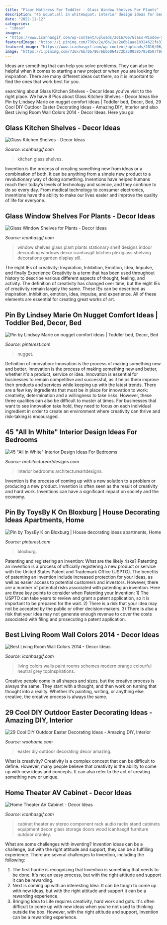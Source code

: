 ```yaml
---
title: "Floor Mattress For Toddler - Glass Window Shelves For Plants"
description: "45 &quot;all in white&quot; interior design ideas for bedrooms"
date: "2022-11-12"
categories:
- "ideas"
images:
- "https://www.icanhasgif.com/wp-content/uploads/2016/06/Glass-Window-Shelves-for-Plants-768x1024.jpg"
featuredImage: "https://i.pinimg.com/736x/2e/6b/1a/2e6b1aaa10324622fe3368dba2a00c44.jpg"
featured_image: "https://www.icanhasgif.com/wp-content/uploads/2016/06/Glass-Kitchen-Shelves.jpg"
image: "https://i.pinimg.com/736x/6b/b6/86/6bb6864272ba5003857958507f8d0ea3.jpg"
---
```



Ideas are something that can help you solve problems. They can also be helpful when it comes to starting a new project or when you are looking for inspiration. There are many different ideas out there, so it is important to find the ones that work best for you.

	

		
searching about Glass Kitchen Shelves - Decor Ideas you've visit to the right place. We have 8 Pics about Glass Kitchen Shelves - Decor Ideas like Pin by Lindsey Marie on nugget comfort ideas | Toddler bed, Decor, Bed, 29 Cool DIY Outdoor Easter Decorating Ideas - Amazing DIY, Interior and also Best Living Room Wall Colors 2014 - Decor Ideas. Here you go:
		
    
## Glass Kitchen Shelves - Decor Ideas

<img loading=lazy src="https://www.icanhasgif.com/wp-content/uploads/2016/06/Glass-Kitchen-Shelves.jpg" onerror="this.onerror=null;this.src='https://tse4.mm.bing.net/th?id=OIP.mLkyGNL9ejp-s_0QvupOnwHaJ4&amp;pid=15.1';" alt="Glass Kitchen Shelves - Decor Ideas">

_Source: icanhasgif.com_

>kitchen glass shelves. 

	

Invention is the process of creating something new from ideas or a combination of both. It can be anything from a simple new product to a revolutionary way of doing something. Inventions have helped humans reach their today’s levels of technology and science, and they continue to do so every day. From medical technology to consumer electronics, inventions have the ability to make our lives easier and improve the quality of life for everyone.

    
## Glass Window Shelves For Plants - Decor Ideas

<img loading=lazy src="https://www.icanhasgif.com/wp-content/uploads/2016/06/Glass-Window-Shelves-for-Plants-768x1024.jpg" onerror="this.onerror=null;this.src='https://tse1.mm.bing.net/th?id=OIP.ygb27AyNaJfv_QyTcChxugHaJ4&amp;pid=15.1';" alt="Glass Window Shelves for Plants - Decor Ideas">

_Source: icanhasgif.com_

>window shelves glass plant plants stationary shelf designs indoor decorating windows decor icanhasgif kitchen plexiglass shelving decorations garden display sill. 

	

The eight IEs of creativity: Inspiration, Inhibition, Emotion, Idea, Impulse, and finally Experience
Creativity is a term that has been used throughout history to describe various different aspects of thought, feeling, and activity. The definition of creativity has changed over time, but the eight IEs of creativity remain largely the same. These IEs can be described as inspiration, inhibition, emotion, idea, impulse, and experience. All of these elements are essential for creating great works of art.

    
## Pin By Lindsey Marie On Nugget Comfort Ideas | Toddler Bed, Decor, Bed

<img loading=lazy src="https://i.pinimg.com/736x/6b/b6/86/6bb6864272ba5003857958507f8d0ea3.jpg" onerror="this.onerror=null;this.src='https://tse1.mm.bing.net/th?id=OIP.wuxlWK-QEMnh4iaSbndiRQHaJ3&amp;pid=15.1';" alt="Pin by Lindsey Marie on nugget comfort ideas | Toddler bed, Decor, Bed">

_Source: pinterest.com_

>nugget. 

	

Definition of innovation: Innovation is the process of making something new and better.
Innovation is the process of making something new and better, whether it's a product, service or idea. Innovation is essential for businesses to remain competitive and successful, as it helps them improve their products and services while keeping up with the latest trends.
There are a few key ingredients that must be in place for innovation to work: creativity, determination and a willingness to take risks. However, these three qualities can also be difficult to muster at times. For businesses that want to see innovation take hold, they need to focus on each individual ingredient in order to create an environment where creativity can thrive and risk-taking is encouraged.

    
## 45 &quot;All In White&quot; Interior Design Ideas For Bedrooms

<img loading=lazy src="https://www.architectureartdesigns.com/wp-content/uploads/2013/04/ArchitectureArtDesigns-2722.jpg" onerror="this.onerror=null;this.src='https://tse2.mm.bing.net/th?id=OIP.dxaX8g4WKUAmxDCna7MXlAHaK7&amp;pid=15.1';" alt="45 &quot;All In White&quot; Interior Design Ideas For Bedrooms">

_Source: architectureartdesigns.com_

>interior bedrooms architectureartdesigns. 

	

Invention is the process of coming up with a new solution to a problem or producing a new product. Invention is often seen as the result of creativity and hard work. Inventions can have a significant impact on society and the economy.

    
## Pin By ToysBy K On Bloxburg | House Decorating Ideas Apartments, Home

<img loading=lazy src="https://i.pinimg.com/736x/2e/6b/1a/2e6b1aaa10324622fe3368dba2a00c44.jpg" onerror="this.onerror=null;this.src='https://tse4.mm.bing.net/th?id=OIP.jqQzDTmZlJKJ1jjPHt_xAQHaD3&amp;pid=15.1';" alt="Pin by ToysBy K on Bloxburg | House decorating ideas apartments, Home">

_Source: pinterest.com_

>bloxburg. 

	

Patenting and registering an invention: What are the likely risks?
Patenting an invention is a process of officially registering a new product or service with the United States Patent and Trademark Office (USPTO). The benefits of patenting an invention include increased protection for your ideas, as well as easier access to potential customers and investors. However, there are a number of potential risks associated with patenting an invention. Here are three key points to consider when Patenting your Invention: 1) The USPTO can take years to review and grant a patent application, so it is important to be prepared for the wait. 2) There is a risk that your idea may not be accepted by the public or other decision-makers. 3) There is also a risk that your idea may not generate enough revenue to cover the costs associated with filing and prosecuting a patent application.

    
## Best Living Room Wall Colors 2014 - Decor Ideas

<img loading=lazy src="https://www.icanhasgif.com/wp-content/uploads/2014/11/Best-Living-Room-Wall-Colors-2014.jpg" onerror="this.onerror=null;this.src='https://tse2.mm.bing.net/th?id=OIP.7gMknVq3IaWTRSiYWWHtCgHaF6&amp;pid=15.1';" alt="Best Living Room Wall Colors 2014 - Decor Ideas">

_Source: icanhasgif.com_

>living colors walls paint rooms schemes modern orange colourful neutral grey topinspirations. 

	

Creative people come in all shapes and sizes, but the creative process is always the same. They start with a thought, and then work on turning that thought into a reality. Whether it’s painting, writing, or anything else creative, the creative process is always the same.

    
## 29 Cool DIY Outdoor Easter Decorating Ideas - Amazing DIY, Interior

<img loading=lazy src="https://www.woohome.com/wp-content/uploads/2016/03/Easter-Outdoor-Decor-Ideas-31.jpg" onerror="this.onerror=null;this.src='https://tse3.mm.bing.net/th?id=OIP.pTUs8G48FTPjfWB04NK5OgHaJ3&amp;pid=15.1';" alt="29 Cool DIY Outdoor Easter Decorating Ideas - Amazing DIY, Interior">

_Source: woohome.com_

>easter diy outdoor decorating decor amazing. 

	

What is creativity?
Creativity is a complex concept that can be difficult to define. However, many people believe that creativity is the ability to come up with new ideas and concepts. It can also refer to the act of creating something new or unique.

    
## Home Theater AV Cabinet - Decor Ideas

<img loading=lazy src="https://www.icanhasgif.com/wp-content/uploads/2015/01/Home-Theater-AV-Cabinet.jpg" onerror="this.onerror=null;this.src='https://tse3.mm.bing.net/th?id=OIP.U6Fy4SHBDp68srM-ue8ceAHaLJ&amp;pid=15.1';" alt="Home Theater AV Cabinet - Decor Ideas">

_Source: icanhasgif.com_

>cabinet theater av stereo component rack audio racks stand cabinets equipment decor glass storage doors wood icanhasgif furniture outdoor cranley. 

	

What are some challenges with inventing?
Invention ideas can be a challenge, but with the right attitude and support, they can be a fulfilling experience. There are several challenges to Invention, including the following:
1. The first hurdle is recognizing that Invention is something that needs to be done. It's not an easy process, but with the right attitude and support it can be rewarding.
2. Next is coming up with an interesting Idea. It can be tough to come up with new ideas, but with the right attitude and support it can be a rewarding experience. 
3. Bringing Idea to Life requires creativity, hard work and guts. It's often difficult to come up with new ideas when you're not used to thinking outside the box. However, with the right attitude and support, Invention can be a rewarding experience.

